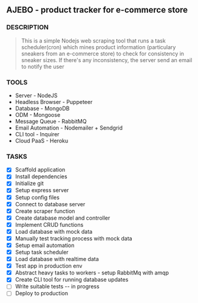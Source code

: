 ## AJEBO - product tracker for e-commerce store

### DESCRIPTION
> This is a simple Nodejs web scraping tool that runs a task scheduler(cron) which mines product information (particulary sneakers from an e-commerce store) to check for consistency in sneaker sizes. If there's any inconsistency, the server send an email to notify the user

### TOOLS
* Server - NodeJS
* Headless Browser - Puppeteer
* Database - MongoDB
* ODM - Mongoose
* Message Queue - RabbitMQ
* Email Automation - Nodemailer + Sendgrid
* CLI tool - Inquirer
* Cloud PaaS - Heroku

### TASKS
- [x] Scaffold application
- [x] Install dependencies
- [x] Initialize git
- [x] Setup express server
- [x] Setup config files
- [x] Connect to database server
- [x] Create scraper function
- [x] Create database model and controller
- [x] Implement CRUD functions
- [x] Load database with mock data
- [x] Manually test tracking process with mock data
- [x] Setup email automation
- [x] Setup task scheduler
- [x] Load database with realtime data
- [x] Test app in production env
- [x] Abstract heavy tasks to workers - setup RabbitMq with amqp
- [x] Create CLI tool for running database updates
- [ ] Write suitable tests -- in progress
- [ ] Deploy to production
